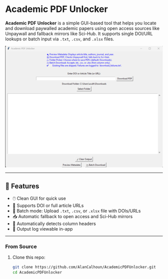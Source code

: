 # Academic PDF Unlocker

**Academic PDF Unlocker** is a simple GUI-based tool that helps you locate and download paywalled academic papers using open access sources like Unpaywall and fallback mirrors like Sci-Hub. It supports single DOI/URL lookups or batch input via `.txt`, `.csv`, and `.xlsx` files.

![screenshot](assets/screenshot.png)

---

## 🔧 Features

- 🖱️ Clean GUI for quick use
- 🔗 Supports DOI or full article URLs
- 📂 Batch mode: Upload `.txt`, `.csv`, or `.xlsx` file with DOIs/URLs
- 📥 Automatic fallback to open access and Sci-Hub mirrors
- 🧠 Automatically detects column headers
- 💬 Output log viewable in-app

---

### From Source
1. Clone this repo:
   ```bash
   git clone https://github.com/AlanCalhoun/AcademicPDFUnlocker.git
   cd AcademicPDFUnlocker
